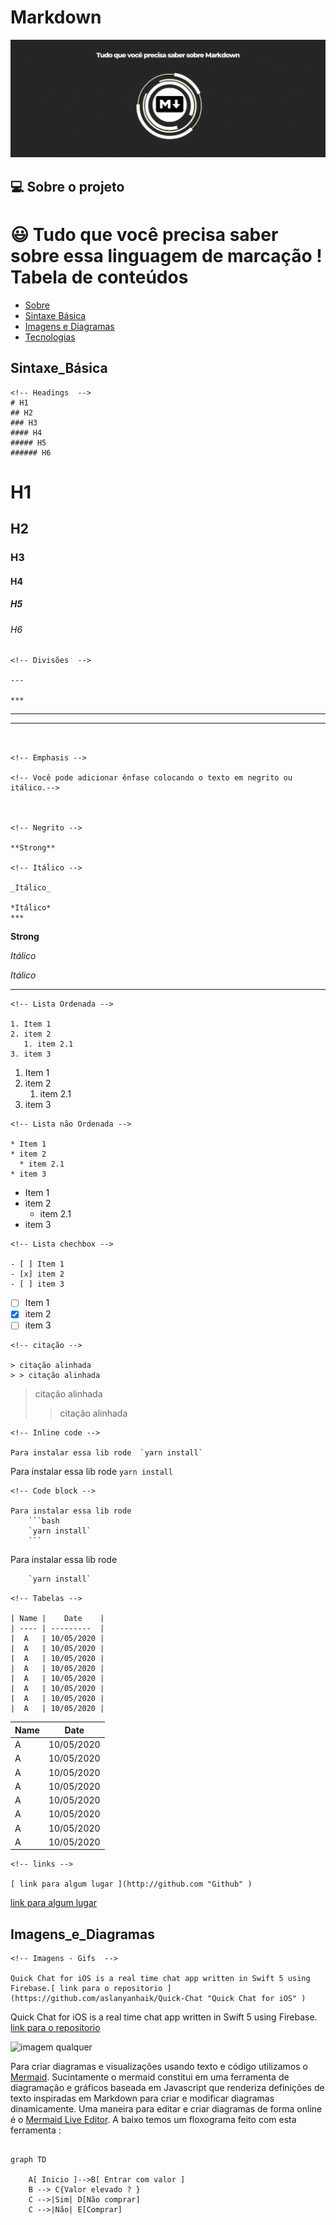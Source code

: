 # Markdown



![ imagem qualquer ](Marker.gif)
## 💻 Sobre o projeto
:smiley: Tudo que você  precisa saber sobre essa linguagem de marcação !
Tabela de conteúdos
=================
<!--ts-->
   * [Sobre](##Sobre)
   * [Sintaxe Básica](#Sintaxe_Básica)
   * [Imagens e Diagramas](##Imagens_e_Diagramas)
   * [Tecnologias](#tecnologias)
<!--te-->

## Sintaxe_Básica
<!-- Headings  -->

```
<!-- Headings  -->
# H1
## H2
### H3
#### H4
##### H5
###### H6
```


# H1
## H2
### H3
#### H4
##### H5
###### H6

<!-- DIVIDERS-->

```
<!-- Divisões  -->

---

***
```


---

***
```


<!-- Emphasis -->

<!-- Você pode adicionar ênfase colocando o texto em negrito ou itálico.-->



<!-- Negrito -->

**Strong**

<!-- Itáĺico -->

_Itáĺico_

*Itáĺico*
***
```


<!-- Negrito -->

**Strong**

<!-- Itáĺico -->

_Itálico_

*Itálico*
***
```
<!-- Lista Ordenada -->

1. Item 1
2. item 2
   1. item 2.1  
3. item 3

```


<!-- Lista Ordenada -->

1. Item 1
2. item 2
   1. item 2.1  
3. item 3

```
<!-- Lista não Ordenada -->

* Item 1
* item 2
  * item 2.1
* item 3

```


<!-- Lista não Ordenada -->

* Item 1
* item 2
  * item 2.1
* item 3
```
<!-- Lista chechbox -->

- [ ] Item 1
- [x] item 2
- [ ] item 3

```



<!-- Lista chechbox -->

- [ ] Item 1
- [x] item 2
- [ ] item 3

```
<!-- citação -->

> citação alinhada
> > citação alinhada
```


<!-- citação -->

> citação alinhada
> > citação alinhada

<!-- Inline code -->
```
<!-- Inline code -->

Para instalar essa lib rode  `yarn install`
```


Para instalar essa lib rode  `yarn install`

<!-- Code block -->
``` 
<!-- Code block -->

Para instalar essa lib rode 
    ```bash 
    `yarn install` 
    ```
```


Para instalar essa lib rode 
```bash 
    `yarn install` 
```

```
<!-- Tabelas -->

| Name |    Date    |
| ---- | ---------  |
|  A   | 10/05/2020 |
|  A   | 10/05/2020 |
|  A   | 10/05/2020 |
|  A   | 10/05/2020 |
|  A   | 10/05/2020 |
|  A   | 10/05/2020 |
|  A   | 10/05/2020 |
|  A   | 10/05/2020 |
```


<!-- Tabelas -->

| Name |    Date    |
| ---- | ---------  |
|  A   | 10/05/2020 |
|  A   | 10/05/2020 |
|  A   | 10/05/2020 |
|  A   | 10/05/2020 |
|  A   | 10/05/2020 |
|  A   | 10/05/2020 |
|  A   | 10/05/2020 |
|  A   | 10/05/2020 |

<!-- links -->

```
<!-- links -->

[ link para algum lugar ](http://github.com "Github" ) 

```


[ link para algum lugar ](http://github.com "Github" ) 

## Imagens_e_Diagramas

```
<!-- Imagens - Gifs  -->

Quick Chat for iOS is a real time chat app written in Swift 5 using Firebase.[ link para o repositorio ](https://github.com/aslanyanhaik/Quick-Chat "Quick Chat for iOS" )  
```


<!-- Imagens - Gifs  -->

Quick Chat for iOS is a real time chat app written in Swift 5 using Firebase.[ link para o repositorio ](https://github.com/aslanyanhaik/Quick-Chat "Quick Chat for iOS" ) 

![ imagem qualquer ]( https://raw.githubusercontent.com/aslanyanhaik/Quick-Chat/master/screenshot.gif )


<!-- Graficos - Diagramas -->

Para criar diagramas e visualizações usando texto e código utilizamos o [Mermaid](https://mermaid-js.github.io/mermaid/#/). Sucintamente o mermaid constitui em uma ferramenta de diagramação e gráficos baseada em Javascript que renderiza definições de texto inspiradas em Markdown para criar e modificar diagramas dinamicamente. Uma maneira para editar e criar diagramas de forma online é o [Mermaid Live Editor](https://mermaid-js.github.io/mermaid-live-editor/edit#pako:eNpVkE1qw0AMha8itEohvoAXhcZOsgmk0Ow8WQiPnBmS-WEsU4Ltu3ccU2i1kt77nhAasQ2ascRbomjgUisPuT6ayiTbi6P-CkXxPh1ZwAXPzwl2m2OA3oQYrb-9rfxugaAaTwvGIMb6-7xa1St_9jxB3ZwoSojXv87lO0ywb-ynyev_OyZxTh2ajsqOipYSVJReCG7RcXJkdT59XBSFYtixwjK3mjsaHqJQ-TmjQ9QkvNdWQsJS0sBbpEHC19O3v_PK1JbyI9wqzj8k-lxH). A baixo temos um floxograma feito com esta ferramenta :

```mermaid

graph TD

    A[ Inicio ]-->B[ Entrar com valor ]
    B --> C{Valor elevado ? }
    C -->|Sim| D[Não comprar]
    C -->|Não| E[Comprar]
    

```

